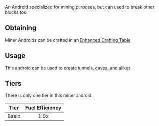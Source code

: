 An Android specialized for mining purposes, but can used to break other blocks too.

## Obtaining
Miner Androids can be crafted in an [Enhanced Crafting Table](https://github.com/Slimefun/Slimefun4/wiki/Enhanced-Crafting-Table).

## Usage
This android can be used to create tunnels, caves, and alikes.

## Tiers
There is only one tier in this miner android.

| Tier  | Fuel Efficiency |
| ----- | :-------------: |
| Basic | 1.0x            |
